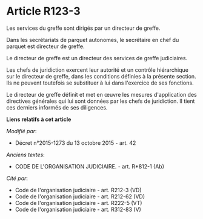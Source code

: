 # Article R123-3

Les services du greffe sont dirigés par un directeur de greffe.

Dans les secrétariats de parquet autonomes, le secrétaire en chef du parquet est directeur de greffe.

Le directeur de greffe est un directeur des services de greffe judiciaires.

Les chefs de juridiction exercent leur autorité et un contrôle hiérarchique sur le directeur de greffe, dans les conditions
définies à la présente section. Ils ne peuvent toutefois se substituer à lui dans l'exercice de ses fonctions.

Le directeur de greffe définit et met en œuvre les mesures d'application des directives générales qui lui sont données par
les chefs de juridiction. Il tient ces derniers informés de ses diligences.

**Liens relatifs à cet article**

_Modifié par_:

  - Décret n°2015-1273 du 13 octobre 2015 - art. 42

_Anciens textes_:

  - CODE DE L'ORGANISATION JUDICIAIRE. - art. R*812-1 (Ab)

_Cité par_:

  - Code de l'organisation judiciaire - art. R212-3 (VD)
  - Code de l'organisation judiciaire - art. R212-62 (VD)
  - Code de l'organisation judiciaire - art. R222-5 (VT)
  - Code de l'organisation judiciaire - art. R312-83 (V)
